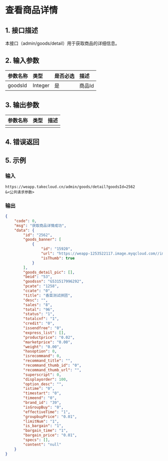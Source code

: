 # 查看商品详情

## 1. 接口描述

本接口（admin/goods/detail）用于获取商品的详细信息。

## 2. 输入参数

| 参数名称 | 类型 | 是否必选 | 描述 |
| :--- | :--- | :--- | :--- |
| goodsId | Integer | 是 | 商品Id |

## 3. 输出参数

| 参数名称 | 类型 | 描述 |
| :--- | :--- | :--- |
|  |  |  |

## 4. 错误返回

## 5. 示例

### 输入

```
https://weapp.takecloud.cn/admin/goods/detail?goodsId=2562
&<公共请求参数>
```

### 输出

```json
{
    "code": 0,
    "msg": "获取商品详情成功",
    "data": {
        "id": "2562",
        "goods_banner": [
            {
                "id": "15920",
                "url": "https://weapp-1253522117.image.myqcloud.com//image/20180124/7c362490cc2711a3.png",
                "isThumb": true
            }
        ],
        "goods_detail_pic": [],
        "beid": "53",
        "goodssn": "G531517996292",
        "pcate": "1258",
        "ccate": "0",
        "title": "香菜测试拼团",
        "desc": "",
        "sales": "8",
        "total": "96",
        "status": "1",
        "totalcnf": "1",
        "credit": "0",
        "issendfree": "0",
        "express_list": [],
        "productprice": "0.02",
        "marketprice": "0.00",
        "weight": "0.00",
        "hasoption": 0,
        "isrecommand": 0,
        "recommand_title": "",
        "recommand_thumb_id": "0",
        "recommand_thumb_url": "",
        "superscript": 0,
        "displayorder": 100,
        "option_desc": "",
        "istime": "0",
        "timestart": "0",
        "timeend": "0",
        "brand_id": "39",
        "isGroupBuy": "0",
        "effectiveTime": "1",
        "groupbuyPrice": "0.01",
        "limitNum": "1",
        "is_bargain": "1",
        "bargain_time": "1",
        "bargain_price": "0.01",
        "specs": [],
        "content": "null"
    }
}
```



